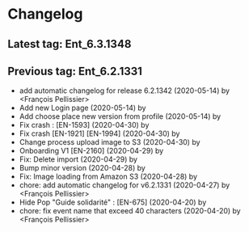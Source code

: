 # Changelog
## Latest tag: Ent_6.3.1348
## Previous tag: Ent_6.2.1331
* add automatic changelog for release 6.2.1342 (2020-05-14) by <François Pellissier>
* Add new Login page (2020-05-14) by <Jr>
* Add choose place new version from profile (2020-05-14) by <Jr>
* Fix crash : [EN-1593] (2020-04-30) by <Jr>
* Fix crash [EN-1921] [EN-1994] (2020-04-30) by <Jr>
* Change process upload image to S3 (2020-04-30) by <Jr>
* Onboarding V1 [EN-2160] (2020-04-29) by <Jr>
* Fix: Delete import (2020-04-29) by <Jr>
* Bump minor version (2020-04-28) by <Jr>
* Fix: Image loading from Amazon S3 (2020-04-28) by <Jr>
* chore: add automatic changelog for v6.2.1331 (2020-04-27) by <François Pellissier>
* Hide Pop "Guide solidarité" : [EN-675] (2020-04-20) by <Jr>
* chore: fix event name that exceed 40 characters (2020-04-20) by <François Pellissier>
